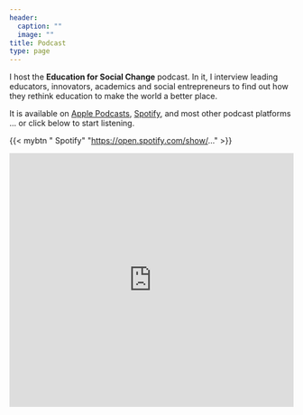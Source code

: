 ```yaml
---
header:
  caption: ""
  image: ""
title: Podcast
type: page
---
```


I host the **Education for Social Change** podcast. In it, I interview leading educators, innovators, academics and social entrepreneurs to find out how they rethink education to make the world a better place.

It is available on [Apple Podcasts](http://bit.ly/EduPodcastApple), [Spotify](https://bit.ly/Edu4ChangeSpotify), and most other podcast platforms ... or click below to start listening.

{{< mybtn "<i class="fab fa-spotify"></i>&nbsp;Spotify" "https://open.spotify.com/show/..." >}}





<iframe allow="autoplay *; encrypted-media *; fullscreen *" frameborder="0" height="450" style="width:100%;max-width:660px;overflow:hidden;background:transparent;" sandbox="allow-forms allow-popups allow-same-origin allow-scripts allow-storage-access-by-user-activation allow-top-navigation-by-user-activation" src="https://embed.podcasts.apple.com/us/podcast/education-for-social-change/id1476318498"></iframe>

